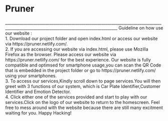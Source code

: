 <h1>Pruner</h1>
______________________________________________________________________________________________________________________________________
Guideline on how use our website : <br>
1. Download our project folder and open index.html or access our website via https://pruner.netlify.com/.<br>
2. If you are accessing our website via index.html, please use Mozilla Firefox as the browser. Please access our website via https://pruner.netlify.com/ for the best experience. Our website is fully compatible and optimsed for smartphone usage,you can scan the QR Code that is embedded in the project folder or go to https://pruner.netlify.com/ using your smartphones.<br>
3. To access our services,Kindly scroll down to page services.You will then greet with 3 functions of our system, which is Car Plate Identifier,Customer Identifier and Emotion Detector.<br>
4. Click either one of the services provided and start to play with our services.Click on the logo of our website to return to the homescreen. Feel free to mess around with the website because there are still many excitment waiting for you. Happy Hacking!<br>
